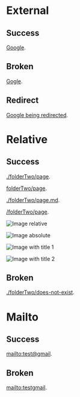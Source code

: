 # External

## Success

[Google](https://www.google.fr/).

## Broken

[Gogle](https://www.gogle.fr/).

## Redirect

[Google being redirected](https://google.fr/).

# Relative

## Success

<!-- This not works in Docsify mode, but it has to in custom mode. -->
<!-- Relative link paths should be considered as absolute paths and auto-completed by "content" when necessary -->

[./folderTwo/page](./folderTwo/page).

[folderTwo/page](folderTwo/page).

[./folderTwo/page.md](./folderTwo/page.md).

[/folderTwo/page](/folderTwo/page).

![Image relative](content/folderOne/images/image.jpg)

![Image absolute](/content/folderOne/images/image.jpg)

![Image with title 1](/content/folderOne/images/image.jpg "Image 1")

![Image with title 2](/content/folderOne/images/image.jpg 'Image 2')

## Broken

[./folderTwo/does-not-exist](./folderTwo/does-not-exist).

# Mailto

## Success

[mailto:test@gmail](mailto:test@gmail).

## Broken

[mailto:testgmail](mailto:testgmail).
